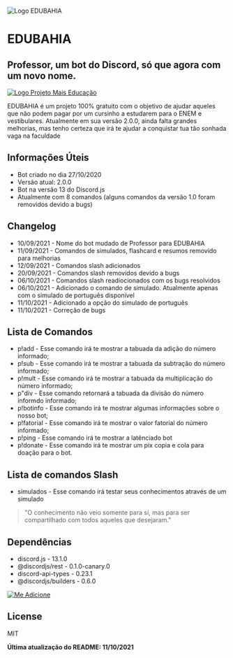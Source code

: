 ![Logo EDUBAHIA](https://live.staticflickr.com/65535/51535363378_39416639a5_m.jpg)
# EDUBAHIA
## Professor, um bot do Discord, só que agora com um novo nome.

[![Logo Projeto Mais Educação](https://live.staticflickr.com/65535/51535058541_834ed3d1d7_n.jpg)](https://promaiseducacao.000webhostapp.com/)

EDUBAHIA é um projeto 100% gratuito com o objetivo de ajudar aqueles que não podem pagar por um cursinho a estudarem para o ENEM e vestibulares. Atualmente em sua versão 2.0.0, ainda falta grandes melhorias, mas tenho certeza que irá te ajudar a conquistar tua tão sonhada vaga na faculdade

## Informações Úteis

- Bot criado no dia 27/10/2020
- Versão atual: 2.0.0
- Bot na versão 13 do Discord.js
- Atualmente com 8 comandos (alguns comandos da versão 1.0 foram removidos devido a bugs)

## Changelog

-  10/09/2021 - Nome do bot mudado de Professor para EDUBAHIA
-  11/09/2021 - Comandos de simulados, flashcard e resumos removido para melhorias
-  12/09/2021 - Comandos slash adicionados
-  20/09/2021 - Comandos slash removidos devido a bugs
-  06/10/2021 - Comandos slash readiocionados com os bugs resolvidos
-  06/10/2021 - Adicionado o comando de simulado. Atualmente apenas com o simulado de português disponível
-  11/10/2021 - Adicionado a opção do simulado de português
-  11/10/2021 - Correção de bugs

## Lista de Comandos

- p!add - Esse comando irá te mostrar a tabuada da adição do número informado;
- p!sub - Esse comando irá te mostrar a tabuada da subtração do número informado;
- p!mult - Esse comando irá te mostrar a tabuada da multiplicação do número informado;
- p"div - Esse comando retornará a tabuada da divisão do número informdo informado;
- p!botinfo - Esse comando irá te mostrar algumas informações sobre o nosso bot;
- p!fatorial - Esse comando irá te mostrar o valor fatorial do número informado;
- p!ping - Esse comando irá te mostrar a latênciado bot
- p!donate - Esse comando irá te mostrar um pix copia e cola para doação para o bot.

## Lista de comandos Slash
- simulados - Esse comando irá testar seus conhecimentos através de um simulado

> "O conhecimento não veio somente para sí, mas para ser compartilhado com todos aqueles que desejaram."

## Dependências

- discord.js - 13.1.0
- @discordjs/rest - 0.1.0-canary.0
- discord-api-types - 0.23.1
- @discordjs/builders - 0.6.0


[![Me Adicione](https://live.staticflickr.com/65535/51536212340_4601a5ec9e_n.jpg)](https://discord.com/api/oauth2/authorize?client_id=885897028725526558&permissions=534723947584&scope=bot%20applications.commands)

## License
MIT

**Última atualização do README: 11/10/2021**

